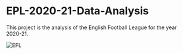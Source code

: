 # EPL-2020-21-Data-Analysis



This project is the analysis of the English Football League for the year 2020-21.

![EFL](https://upload.wikimedia.org/wikipedia/en/thumb/f/f2/Premier_League_Logo.svg/1200px-Premier_League_Logo.svg.png)
